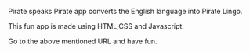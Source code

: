 Pirate speaks
Pirate app converts the English language into Pirate Lingo.

This fun app is made using HTML,CSS and Javascript.

Go to the above mentioned URL and have fun.
